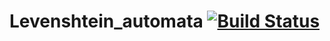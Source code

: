 # Levenshtein_automata [![Build Status](https://travis-ci.org/PenguinRage/Words_of_Similarity.svg?branch=master)](https://travis-ci.org/PenguinRage/Words_of_Similarity)
